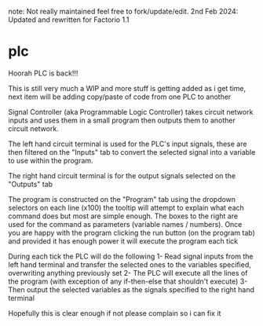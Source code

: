note: Not really maintained feel free to fork/update/edit.
2nd Feb 2024: Updated and rewritten for Factorio 1.1

# plc
Hoorah PLC is back!!!

This is still very much a WIP and more stuff is getting added as i get time, next item will be adding copy/paste of code from one PLC to another

Signal Controller (aka Programmable Logic Controller) takes circuit network inputs and uses them in a small program then outputs them to another circuit network.


The left hand circuit terminal is used for the PLC's input signals, these are then filtered on the "Inputs" tab to convert the selected signal into a variable to use within the program.

The right hand circuit terminal is for the output signals selected on the "Outputs" tab

The program is constructed on the "Program" tab using the dropdown selectors on each line (x100) the tooltip will attempt to explain what each command does but most are simple enough. The boxes to the right are used for the command as parameters (variable names / numbers). Once you are happy with the program clicking the run button (on the program tab) and provided it has enough power it will execute the program each tick

During each tick the PLC will do the following
1- Read signal inputs from the left hand terminal and transfer the selected ones to the variables specified, overwriting anything previously set
2- The PLC will execute all the lines of the program (with exception of any if-then-else that shouldn't execute)
3- Then output the selected variables as the signals specified to the right hand terminal

Hopefully this is clear enough if not please complain so i can fix it

